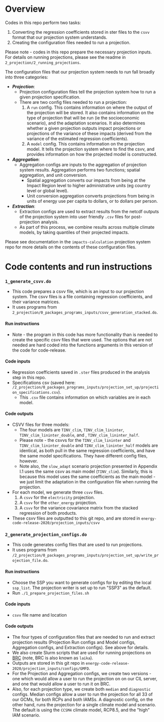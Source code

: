 # Overview 
Codes in this repo perform two tasks: 
1. Converting the regression coefficients stored in ster files to the `csvv` format that our projection system understands. 
2. Creating the configuration files needed to run a projection. 

Please note - codes in this repo prepare the necessary projection inputs. For details on running projections, please see the readme in `2_projection/2_running_projections`. 

The configuration files that our projection system needs to run fall broadly into three categories: 
  - ***Projection***: 
    - Projection configuration files tell the projection system how to run a given projection specification. 
    - There are two config files needed to run a projection:
        1. A `run` config. This contains information on where the output of the projection will be stored. It also contains information on the type of projection that will be run (ie the socioeconomic scenario), and the adaptation scenarios. It also determines whether a given projection outputs impact projections or projections of the variance of these impacts (derived from the variance of the estimated regression coefficients).
        2. A `model` config. This contains information on the projection model. It tells the projection system where to find the csvv, and provides information on how the projected model is constructed. 
  - ***Aggregation***:
    - Aggregation configs are inputs to the aggregation of projection system results. Aggregation performs two functions; spatial aggregation, and unit conversion. 
      - Spatial aggregation converts our impacts from being at the Impact Region level to higher administrative units (eg country level or global level).
      - Unit conversion aggregation converts projections from being in units of energy use per capita to dollars, or to dollars per person.
  - ***Extraction***:
    - Extraction configs are used to extract results from the netcdf outputs of the projection system into user friendly `.csv` files for post-projection analysis. 
    - As part of this process, we combine results across multiple climate models, by taking quantiles of their projected impacts. 

Please see documentation in the `impacts-calculation` projection system repo for more details on the contents of these configuration files.  

# Code contents and run instructions

### `1_generate_csvv.do`
- This code prepares a csvv file, which is an input to our projection system. The csvv files is a file containing regression coefficients, and their variance matrices.
- It uses programs from `2_projection/0_packages_programs_inputs/csvv_generation_stacked.do`.

#### Run instructions
- Note - the program in this code has more functionality than is needed to create the specific csvv files that were used. The options that are not needed are hard coded into the functions arguments in this version of the code for code-release. 

#### Code inputs 
  - Regression coefficients saved in `.ster` files produced in the analysis step in this repo. 
  - Specifications csv (saved here: `/2_projection/0_packages_programs_inputs/projection_set_up/projection_specifications.csv`).
    - This `.csv` file contains information on which variables are in each model. 
#### Code outputs
- CSVV files for three models: 
  - The four models are `TINV_clim`, `TINV_clim_lininter`,  `TINV_clim_lininter_double`, and , `TINV_clim_lininter_half`. 
  - Please note - the csvvs for the `TINV_clim_lininter` and `TINV_clim_lininter_double` and `TINV_clim_lininter_half` models are identical, as both pull in the same regression coefficients, and have the same model specifications. They have different config files, however. 
  - Note also, the `slow_adapt` scenario projection presented in Appendix I.1 uses the same csvv as main model (`TINV_clim`). Similarly, this is because this model uses the same coefficients as the main model - we just limit the adaptation in the configuration file when running the projection.
- For each model, we generate three `csvv` files. 
  1. A `csvv` for the `electricity` projection.
  1. A `csvv` for the `other_energy` projection.
  1. A `csvv` for the variance covariance matrix from the stacked regression of both products. 
- These csvv files are outputted to this git repo, and are stored in `energy-code-release-2020/projection_inputs/csvv`

### `2_generate_projection_configs.do`
- This code generates config files that are used to run projections. 
- It uses programs from `/2_projection/0_packages_programs_inputs/projection_set_up/write_projection_file.do`. 

#### Run instructions 
- Choose the SSP you want to generate configs for by editing the local `ssp_list`. The projection writer is set up to run "SSP3" as the default. 
- Run `./1_prepare_projection_files.sh`

#### Code inputs
- `csvv` file name and location

#### Code outputs
- The four types of configuration files that are needed to run and extract projection results (Projection Run configs and Model configs, Aggregation configs, and Extraction configs). See above for details.
- We also create Slurm scripts that are used for running projections on [BRC](https://research-it.berkeley.edu/programs/berkeley-research-computing) (note, BRC is also known as `laika`). 
- Outputs are stored in this git repo in `energy-code-release-2020/projection_inputs/configs/GMFD`.
- For the Projection and Aggregation configs, we create two versions - one which would allow a user to run the projection on on our CIL server, and one that would allow a user to run it on BRC. 
- Also, for each projection type, we create both `median` and `diagnostic` configs. Median configs allow a user to run the projection for all 33 of our GCMs, for both RCPs and both IAMSs. A diagnostic config, on the other hand, runs the projection for a single climate model and scenario. The default is using the `CCSM4` climate model, RCP8.5, and the "high" IAM scenario. 
